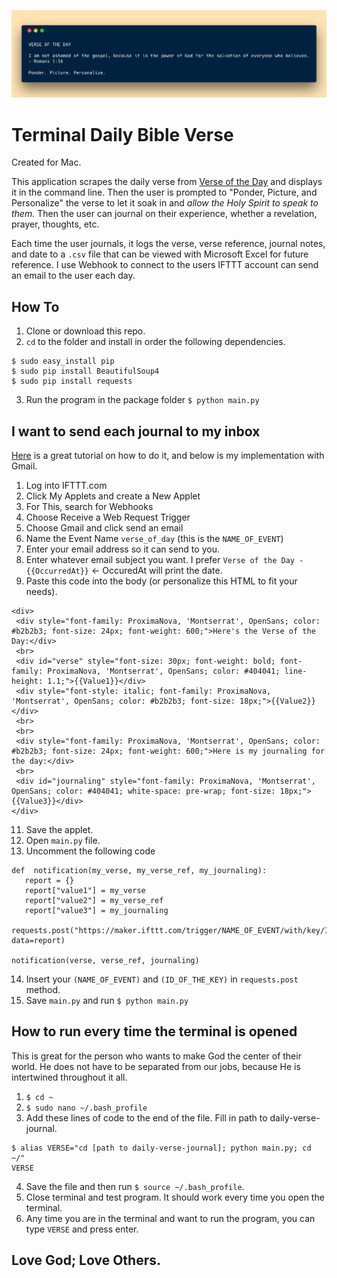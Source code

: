 ![Daily Verse Journal Image](/daily-verse-journal.png)

# Terminal Daily Bible Verse
Created for Mac.

This application scrapes the daily verse from [Verse of the Day](https://www.verseoftheday.com/) and displays it in the command line. Then the user is prompted to "Ponder, Picture, and Personalize" the verse to let it soak in and *allow the Holy Spirit to speak to them.* Then the user can journal on their experience, whether a revelation, prayer, thoughts, etc. 

Each time the user journals, it logs the verse, verse reference, journal notes, and date to a `.csv` file that can be viewed with Microsoft Excel for future reference. I use Webhook to connect to the users IFTTT account can send an email to the user each day.

## **How To**
 1. Clone or download this repo.
 2. `cd` to the folder and install in order the following dependencies.
```
$ sudo easy_install pip
$ sudo pip install BeautifulSoup4
$ sudo pip install requests
```
 3. Run the program in the package folder 
`$ python main.py`

## **I want to send each journal to my inbox**
[Here](https://anthscomputercave.com/tutorials/ifttt/using_ifttt_web_request_email.html) is a great tutorial on how to do it, and below is my implementation with Gmail.
 1. Log into IFTTT.com
 2. Click My Applets and create a New Applet
 3. For This, search for Webhooks
 4. Choose Receive a Web Request Trigger
 5. Choose Gmail and click send an email
 6. Name the Event Name `verse_of_day` (this is the `NAME_OF_EVENT`)
 7. Enter your email address so it can send to you.
 8. Enter whatever email subject you want. I prefer `Verse of the Day - {{OccurredAt}}` <- OccuredAt will print the date.
 9. Paste this code into the body (or personalize this HTML to fit your needs).
 ```
<div>
  <div style="font-family: ProximaNova, 'Montserrat', OpenSans; color: #b2b2b3; font-size: 24px; font-weight: 600;">Here's the Verse of the Day:</div>
  <br>
  <div id="verse" style="font-size: 30px; font-weight: bold; font-family: ProximaNova, 'Montserrat', OpenSans; color: #404041; line-height: 1.1;">{{Value1}}</div>
  <div style="font-style: italic; font-family: ProximaNova, 'Montserrat', OpenSans; color: #b2b2b3; font-size: 18px;">{{Value2}}</div>
  <br>
  <br>
  <div style="font-family: ProximaNova, 'Montserrat', OpenSans; color: #b2b2b3; font-size: 24px; font-weight: 600;">Here is my journaling for the day:</div>
  <br>
  <div id="journaling" style="font-family: ProximaNova, 'Montserrat', OpenSans; color: #404041; white-space: pre-wrap; font-size: 18px;">{{Value3}}</div>
</div>
 ``` 
 11. Save the applet.
 11. Open `main.py` file.
 12. Uncomment the following code
 ```
 def  notification(my_verse, my_verse_ref, my_journaling):
	report = {}
	report["value1"] = my_verse
	report["value2"] = my_verse_ref
	report["value3"] = my_journaling
	requests.post("https://maker.ifttt.com/trigger/NAME_OF_EVENT/with/key/ID_OF_THE_KEY", data=report)
	
notification(verse, verse_ref, journaling)
```
14. Insert your `(NAME_OF_EVENT)` and `(ID_OF_THE_KEY)` in `requests.post` method.
15. Save `main.py` and run `$ python main.py`

## **How to run every time the terminal is opened**
This is great for the person who wants to make God the center of their world. He does not have to be separated from our jobs, because He is intertwined throughout it all.
1. `$ cd ~`
2. `$ sudo nano ~/.bash_profile`
3. Add these lines of code to the end of the file. Fill in path to daily-verse-journal.
```
$ alias VERSE="cd [path to daily-verse-journal]; python main.py; cd ~/"
VERSE
```
4. Save the file and then run `$ source ~/.bash_profile`.
5. Close terminal and test program. It should work every time you open the terminal. 
6. Any time you are in the terminal and want to run the program, you can type `VERSE` and press enter.

## **Love God; Love Others.**
